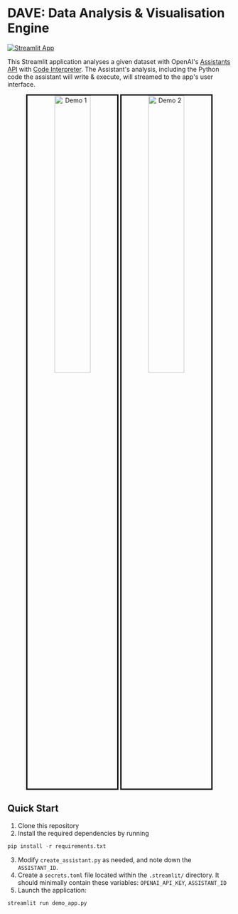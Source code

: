 # DAVE: Data Analysis & Visualisation Engine
[![Streamlit App](https://static.streamlit.io/badges/streamlit_badge_black_white.svg)](https://dave-demo.streamlit.app/)

This Streamlit application analyses a given dataset with OpenAI's [Assistants API](https://platform.openai.com/docs/assistants/overview) with [Code Interpreter](https://platform.openai.com/docs/assistants/tools/code-interpreter). The Assistant's analysis, including the Python code the assistant will write & execute, will streamed to the app's user interface.

<p align="center">
  <img src="demo/demo1.gif" alt="Demo 1" width="40%" style="border: 3px solid black;"/>
  <img src="demo/demo2.gif" alt="Demo 2" width="40%" style="border: 3px solid black;"/>
</p>

## Quick Start

1. Clone this repository
2. Install the required dependencies by running

```python
pip install -r requirements.txt
```
   
3. Modify `create_assistant.py` as needed, and note down the `ASSISTANT_ID`.
4. Create a `secrets.toml` file located within the `.streamlit/` directory. It should minimally contain these variables: `OPENAI_API_KEY`, `ASSISTANT_ID`
5. Launch the application:

```python
streamlit run demo_app.py
```
